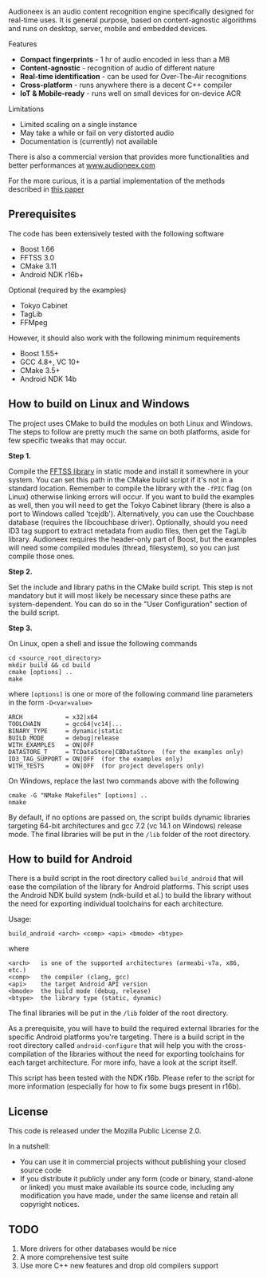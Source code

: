 
Audioneex is an audio content recognition engine specifically designed
for real-time uses. It is general purpose, based on content-agnostic
algorithms and runs on desktop, server, mobile and embedded devices.

Features

- **Compact fingerprints** - 1 hr of audio encoded in less than a MB
- **Content-agnostic** - recognition of audio of different nature
- **Real-time identification** - can be used for Over-The-Air recognitions
- **Cross-platform** - runs anywhere there is a decent C++ compiler
- **IoT & Mobile-ready** - runs well on small devices for on-device ACR

Limitations

- Limited scaling on a single instance
- May take a while or fail on very distorted audio
- Documentation is (currently) not available

There is also a commercial version that provides more functionalities and
better performances at www.audioneex.com

For the more curious, it is a partial implementation of the methods described
in [this paper](https://www.dropbox.com/s/0qvfq2o53uudaqx/agramaglia_acr_paper_2014.pdf)


## Prerequisites

The code has been extensively tested with the following software

- Boost 1.66
- FFTSS 3.0
- CMake 3.11
- Android NDK r16b+

Optional (required by the examples)

- Tokyo Cabinet
- TagLib
- FFMpeg

However, it should also work with the following minimum requirements

- Boost 1.55+
- GCC 4.8+, VC 10+
- CMake 3.5+
- Android NDK 14b


## How to build on Linux and Windows

The project uses CMake to build the modules on both Linux and Windows.
The steps to follow are pretty much the same on both platforms, aside
for few specific tweaks that may occur.

**Step 1.**

Compile the [FFTSS library](http://www.ssisc.org/fftss/) in static
mode and install it somewhere in your system. You can set this path in
the CMake build script if it's not in a standard location. Remember
to compile the library with the `-fPIC` flag (on Linux) otherwise linking
errors will occur. If you want to build the examples as well, then you
will need to get the Tokyo Cabinet library (there is also a port to Windows
called 'tcejdb'). Alternatively, you can use the Couchbase database (requires
the libcouchbase driver). Optionally, should you need ID3 tag support to
extract metadata from audio files, then get the TagLib library.
Audioneex requires the header-only part of Boost, but the examples will
need some compiled modules (thread, filesystem), so you can just compile
those ones.

**Step 2.**

Set the include and library paths in the CMake build script. This step
is not mandatory but it will most likely be necessary since these paths
are system-dependent. You can do so in the "User Configuration" section
of the build script.

**Step 3.**

On Linux, open a shell and issue the following commands

    cd <source_root_directory>
    mkdir build && cd build
    cmake [options] ..
    make

where `[options]` is one or more of the following command line parameters in
the form `-D<var=value>`

    ARCH            = x32|x64
    TOOLCHAIN       = gcc64|vc14|...
    BINARY_TYPE     = dynamic|static
    BUILD_MODE      = debug|release
    WITH_EXAMPLES   = ON|OFF
    DATASTORE_T     = TCDataStore|CBDataStore  (for the examples only)
    ID3_TAG_SUPPORT = ON|OFF  (for the examples only)
    WITH_TESTS      = ON|OFF  (for project developers only)


On Windows, replace the last two commands above with the following

    cmake -G "NMake Makefiles" [options] ..
    nmake

By default, if no options are passed on, the script builds dynamic libraries
targeting 64-bit architectures and gcc 7.2 (vc 14.1 on Windows) release mode.
The final libraries will be put in the `/lib` folder of the root directory.


## How to build for Android

There is a build script in the root directory called `build_android` that
will ease the compilation of the library for Android platforms. This script
uses the Android NDK build system (ndk-build et al.) to build the library
without the need for exporting individual toolchains for each architecture.

Usage:

    build_android <arch> <comp> <api> <bmode> <btype>

where

    <arch>   is one of the supported architectures (armeabi-v7a, x86, etc.)
    <comp>   the compiler (clang, gcc)
    <api>    the target Android API version
    <bmode>  the build mode (debug, release)
    <btype>  the library type (static, dynamic)

The final libraries will be put in the `/lib` folder of the root directory.

As a prerequisite, you will have to build the required external libraries
for the specific Android platforms you're targeting. There is a build script
in the root directory called `android-configure` that will help you with the
cross-compilation of the libraries without the need for exporting toolchains
for each target architecture. For more info, have a look at the script itself.

This script has been tested with the NDK r16b. Please refer to the script for
more information (especially for how to fix some bugs present in r16b).


## License

This code is released under the Mozilla Public License 2.0.

In a nutshell:

- You can use it in commercial projects without publishing your closed source code
- If you distribute it publicly under any form (code or binary, stand-alone or linked) you 
  must make available its source code, including any modification you have made, under the 
  same license and retain all copyright notices.
  
  
## TODO

1. More drivers for other databases would be nice
2. A more comprehensive test suite
3. Use more C++ new features and drop old compilers support


